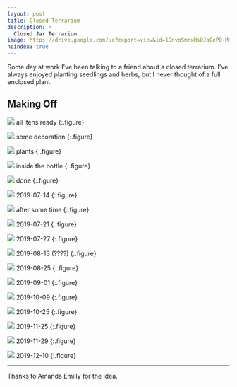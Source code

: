 ```yaml
---
layout: post
title: Closed Terrarium
description: >
  Closed Jar Terrarium
image: https://drive.google.com/uc?export=view&id=1GnvoSmrxHs0JaCePQ-MsNOC7o8pG6NaP
noindex: true
---
```


Some day at work I've been talking to a friend about a closed terrarium. I've always enjoyed planting seedlings and herbs, but I never thought of a full enclosed plant.   

## Making Off

![](https://drive.google.com/uc?export=view&id=1Tmx5-3uusrBQLRc3ojFYM7a5_ay2dLEA)
all itens ready
{:.figure}

![](https://drive.google.com/uc?export=view&id=1eimMNjBiaN1z5uRVS6fmrK9W3y2T6lfl)
some decoration
{:.figure}

![](https://drive.google.com/uc?export=view&id=1m6BMqgvEmrZqOZwq8cFZGiOK70_AfgyL)
plants
{:.figure}

![](https://drive.google.com/uc?export=view&id=1GnvoSmrxHs0JaCePQ-MsNOC7o8pG6NaP)
inside the bottle
{:.figure}

![](https://drive.google.com/uc?export=view&id=1V5FaCOr4JAjzTPbpsxXOsL0iUX11XoX7)
done
{:.figure}

![](https://drive.google.com/uc?export=view&id=16gvgMPIpsC3uD9xR6NGncb5UdZ-mSMZE)
2019-07-14
{:.figure}

![](https://drive.google.com/uc?export=view&id=1UwMHWZVIhOln1hYjNi7xqTgs9c-N8Rgl)
after some time
{:.figure}

![](https://drive.google.com/uc?export=view&id=18RKg8PX-At-Yl689Jk7uoej9by-vtNz3)
2019-07-21
{:.figure}

![](https://drive.google.com/uc?export=view&id=1txhyCBKf3crcYLnPg2bxoq7ELFdMMjQ_)
2019-07-27
{:.figure}

![](https://drive.google.com/uc?export=view&id=1UgpG62B8t60uEXbVZsGjg9C7GCKxRAYZ)
2019-08-13 (????)
{:.figure}

![](https://drive.google.com/uc?export=view&id=1SGiHbJFSc4Wef9V_wuMG-rBwYSyD7oS2)
2019-08-25
{:.figure}

![](https://drive.google.com/uc?export=view&id=1FBW7rvVNwr3xi9izG-W63n4qzceOAZ2k)
2019-09-01
{:.figure}

![](https://drive.google.com/uc?export=view&id=1o0Rs7PoZgL0-GSUU2ZQNpQxnFu5cI7o5)
2019-10-09
{:.figure}

![](https://drive.google.com/uc?export=view&id=1VK4Co-Abq2kWjAgviw7rJmB4s8N4fXJM)
2019-10-25
{:.figure}

![](https://drive.google.com/uc?export=view&id=1ktc6VvdCvEywomEXOuBuQNBfvxyaQKLX)
2019-11-25
{:.figure}

![](https://drive.google.com/uc?export=view&id=18cxxIztORACmd0VrRzWmZ9hPQzqCxxsC)
2019-11-29
{:.figure}

![](https://drive.google.com/uc?export=view&id=1i-5hjUpsAuqKwgx6s_oW0wa0hV9F-mZ6)
2019-12-10
{:.figure}

* * * 

Thanks to Amanda Emilly for the idea.

